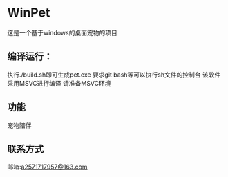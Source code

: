 # WinPet
这是一个基于windows的桌面宠物的项目


## 编译运行：
执行./build.sh即可生成pet.exe 要求git bash等可以执行sh文件的控制台
该软件采用MSVC进行编译 请准备MSVC环境

## 功能
宠物陪伴


## 联系方式
邮箱:a2571717957@163.com
